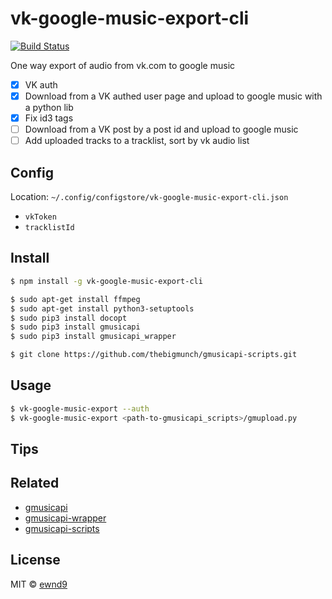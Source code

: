 # vk-google-music-export-cli

[![Build Status](https://travis-ci.org/ewnd9/vk-google-music-export-cli.svg?branch=master)](https://travis-ci.org/ewnd9/vk-google-music-export-cli)

One way export of audio from vk.com to google music

- [x] VK auth
- [x] Download from a VK authed user page and upload to google music with a python lib
- [x] Fix id3 tags
- [ ] Download from a VK post by a post id and upload to google music
- [ ] Add uploaded tracks to a tracklist, sort by vk audio list

## Config

Location: `~/.config/configstore/vk-google-music-export-cli.json`

- `vkToken`
- `tracklistId`

## Install

```sh
$ npm install -g vk-google-music-export-cli

$ sudo apt-get install ffmpeg
$ sudo apt-get install python3-setuptools
$ sudo pip3 install docopt
$ sudo pip3 install gmusicapi
$ sudo pip3 install gmusicapi_wrapper

$ git clone https://github.com/thebigmunch/gmusicapi-scripts.git
```

## Usage

```sh
$ vk-google-music-export --auth
$ vk-google-music-export <path-to-gmusicapi_scripts>/gmupload.py
```

## Tips



## Related

- [gmusicapi](https://github.com/simon-weber/gmusicapi)
- [gmusicapi-wrapper](https://github.com/thebigmunch/gmusicapi-wrapper)
- [gmusicapi-scripts](https://github.com/thebigmunch/gmusicapi-scripts)

## License

MIT © [ewnd9](http://ewnd9.com)
